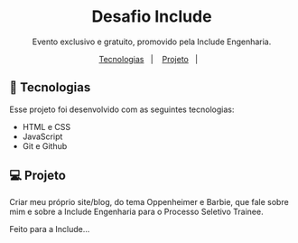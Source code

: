 <h1 align="center"> Desafio Include </h1>

<p align="center">
Evento exclusivo e gratuito, promovido pela Include Engenharia.
</p>

<p align="center">
  <a href="#-tecnologias">Tecnologias</a>&nbsp;&nbsp;&nbsp;|&nbsp;&nbsp;&nbsp;
  <a href="#-projeto">Projeto</a>&nbsp;&nbsp;&nbsp;|&nbsp;&nbsp;&nbsp;
 
 
</p>

## 🚀 Tecnologias

Esse projeto foi desenvolvido com as seguintes tecnologias:

- HTML e CSS
- JavaScript
- Git e Github

## 💻 Projeto

Criar meu próprio site/blog, do tema Oppenheimer e Barbie, que fale sobre mim e sobre a Include Engenharia para o Processo Seletivo Trainee.

Feito para a Include...